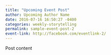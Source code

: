 ```yaml
---
title: "Upcoming Event Post"
author: Upcoming Author Name
date: 2016-07-16 16:50:27 -0400
categories: weekly-storytelling
permalink: sample-event-post-2
event-link: http://facebook.com/eventlink-2/
---
```

Post content
